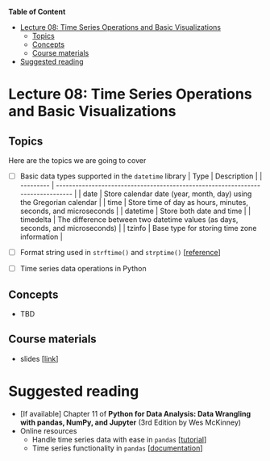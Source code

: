 
**Table of Content**
- [Lecture 08: Time Series Operations and Basic Visualizations](#lecture-08-time-series-operations-and-basic-visualizations)
  - [Topics](#topics)
  - [Concepts](#concepts)
  - [Course materials](#course-materials)
- [Suggested reading](#suggested-reading)

# Lecture 08: Time Series Operations and Basic Visualizations

## Topics
Here are the topics we are going to cover
* [ ] Basic data types supported in the `datetime` library
  | Type      | Description                                                                     |
  | --------- | ------------------------------------------------------------------------------- |
  | date      | Store calendar date (year, month, day) using the Gregorian calendar             |
  | time      | Store time of day as hours, minutes, seconds, and microseconds                  |
  | datetime  | Store both date and time                                                        |
  | timedelta | The difference between two datetime values (as days, seconds, and microseconds) |
  | tzinfo    | Base type for storing time zone information                                     |
* [ ] Format string used in `strftime()` and `strptime()` [[reference](https://docs.python.org/3/library/datetime.html#strftime-and-strptime-format-codes)]
* [ ] Time series data operations in Python


## Concepts
* TBD


## Course materials
* slides [[link](TBD)]

# Suggested reading
* [If available] Chapter 11 of **Python for Data Analysis: Data Wrangling with pandas, NumPy, and Jupyter** (3rd Edition by Wes McKinney)
* Online resources
  * Handle time series data with ease in `pandas` [[tutorial](https://pandas.pydata.org/docs/getting_started/intro_tutorials/09_timeseries.html)]
  * Time series functionality in `pandas` [[documentation](https://pandas.pydata.org/docs/user_guide/timeseries.html)]
